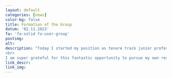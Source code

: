 ```yaml
---
layout: default
categories: [news]
color-bg: false
title: Formation of the Group
datum: '02.11.2023'
fa: 'fa-solid fa-user-group'
postimg: 
alt:
description: "Today I started my position as tenure track junior professor for the theory of electronically excited states at FAU Erlangen-Nuremberg! It has been an exciting journey through academia, starting with a PhD at the Friedrich Schiller University Jena and the Leibniz Institute for Photonic Technologies with Benjamin Dietzek-Ivansic, followed by a PostDoc period in Jena and as a Feodor Lynen Researcher of the Alexander von Humboldt Foundation at the University of Luxembourg with Alexandre Tkatchenko, and now the creation of my own group.
<br>
I am super grateful for this fantastic opportunity to pursue my own research at the age of just 28! A big thank you goes out to all the people who have supported and encouraged me and with whom I have collaborated over the years! Without you, this would not have been possible!"
link_descr:
link_img:
---
```


